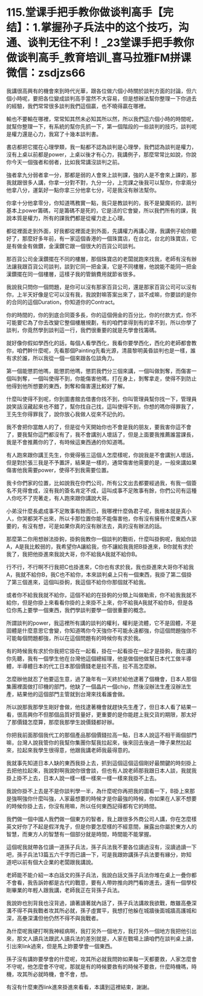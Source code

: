 # 115.堂课手把手教你做谈判高手【完结】：1.掌握孙子兵法中的这个技巧，沟通、谈判无往不利！_23堂课手把手教你做谈判高手_教育培训_喜马拉雅FM拼课微信：zsdjzs66

我講很高興有的機會來到時代光華，跟各位做六個小時關於談判方面的討論，但六個小時呢，要把各位變成談判高手當然不大容易，但是想辦法幫你整理一下你過去的經驗，我們常常很多談判我們這個贏，也不曉得贏在哪裡。

輸也不要輸在哪裡，常常知其然未必知其所以然，所以我們這六個小時的時間呢，就幫你整理一下，有系統的幫你先抓一下，第一個階段的一些談判的技巧，談判呢是權力還是心力，我寫了十幾本談判書。

書店都把它擺在心理學類，我一點都不認為談判是心理學，我們認為談判是權力，沒有上桌以前都是power，上桌以後才有心力，我講例子，那麼常常比如說，你說你今天一個強者和弱者，比如我常講沒談判之前。

強者拿九分弱者拿一分，那都是弱的人會來上談判課，強的人是不會來上課的，那我就跟很多人講，你拿一分對不對，九分一分，上完課之後我可以幫你，你拿兩分他拿八分，運氣好一點你拿三分他拿七分，可是我沒有辦法幫你。

你拿十分他拿零分，你知道嗎務實一點，我只是教談判的，我不是變魔術的，談判基本上power籌碼，可是籌碼不是死的，它是活的它會變，所以我們所有的課，我說本質是權力，所有的課我們都是從權力走上心理。

都從裡面走到外面，好我都從裡面走到外面，先講權力再講心理，我講例子給你聽好了，那麼好多年前，有一家這個香港的一個珠寶店，在台北，台北的珠寶店，它是有做金有做鑽，金漢鑽它跟一個很大的百貨公司談判。

那百貨公司金漢鑽擺在不同的樓層，那個珠寶店的老闆就跑來找我，老師有沒有辦法讓我跟百貨公司談判，談到它同一把金漢，它是不同樓層，他說能不能同一把金漢鑽擺在同一個樓層，這樣子我的管銷費用就節省很多。

我說我只問你一個問題，是你可以沒有那家百貨公司，還是那家百貨公司可以沒有你，上半天好像是它可以沒有我，我說對嘛答案出來了，談不成嘛，你要談的是你的合同的這個Duration，你知道你的Contract。

你的時間的，你的到底合同簽多長，你的這個佣金的百分比，你的付款方式，你不可能要它為了你去改變它整個樓層規劃，有的咱們拿得到有的拿不到，所以你學了談判，你竟然學到談判這一行，我們很重要的就是先學會找籌碼。

就好像你假如學西化的話，每個人看學西化，我看你要學西化，西化的老師都會教你，咱們幹什麼呢，先看那個Painting先看光源，清晨黎明黃昏談判也是一樣，誰有求於誰，所以我從一個一個來跟各位談角力。

第一個能懲罰他嗎，能懲罰他嗎，懲罰我們分三個來講，一個叫做剝奪，而傷害一個叫剝奪，一個叫使得不到，你能傷害他嗎，打在身上，剝奪拿走，使得不到防止他得到他所想要的東西，剝奪和傷害還比較好了解。

什麼叫使得不到呢，你到圖書館去借書你找不到，你叫管理員幫你找一下，管理員說笑話沒藏起來也不錯了，幫你找自己找，這叫使得不到，你想的嗎你得罪我了，王先生你得罪我了，說你放心我做人從來不記仇的。

我不會把你當敵人的了，但是從今天開始你也不會是我的朋友，要我害你這不會了，要我幫你這門都沒有了，我不會講別人壞話了，但是上面要我推薦誰當課長，我是不會推薦你的了，有時候這東西通的你知道嗎。

有人跑來跟你講王先生，你覺得張三這個人怎麼樣呢，你說我是不會講別人壞話，但是對於張三我是不予置評，結果是一樣的，通常傷害他需要的是，一般來講如果傷害他我需要power，使得不到我需要位置。

我卡你們家的位置，比如說我在你們公司，所有公文出去都要經過我，有我一個簽名不見得會成，沒有我的簽名肯定不成，這叫成事不足敗事有餘，你們公司有這種人你吃不了兜著走，有人跑來跟你講說大哥。

小弟沒什麼長處成事不足敗事有餘而已，我哪裡什麼偽君子呢，我根本就是真小人，你哭都哭不出來，所以卡那位置你能不能傷害他，你有沒有擁有什麼東西人家要的，有沒有想，可是如果你真的沒有辦法去，真的沒有辦法的話。

那麼第二你用想辦法掛鉤，掛鉤我教你一個談判的戰術，什麼叫掛鉤呢，我給你談A，A是我比較弱的，我希望你A讓給我，你不讓給我我把B掛進來，B你就有求於我了，我把他掛進來我說大哥，你不給我A我就不給你B。

行不行，不行啊不行我把C也掛進來，C你也有求於我，我也掛進來大哥你不給我A，我就不給你B，我C也不給你，本來談判桌上只有一個東西，我掛了第二個掛了第三個進來，這個叫掛鉤，我這個不給你你那個就不給我。

或者你不給我我就不給你，這個不給的在掛鉤的分類上叫做勒索，你不給我我就不給你，但是你掛上來看看你掛的上來掛不上來，你不給我A我就不給你B，但是各位你馬上要學一個東西，我們學談判要學一個很重要的概念。

所謂談判的power，我這裡所有講的談判的權利，權利是流體，它不是固體，不是固體是什麼意思它會變，你知道嗎你今天強你不可能永遠都強，你這個問題強你不可能每個問題都強，所以在這個問題有的時候你有求於我。

有的時候我有求於你我把它掛在一起看，掛在一起看掛在一起才是掛鉤，我在講的你先聽，我有一個學生他在台灣他這個總經理，他是做個他做幫日本代工做半導體，半導體日本的代工日本那個價錢老是拉不高，拉不高怎麼辦。

怎麼辦他就忍了他要這生意，過了幾年有一天終於給他逮著了個機會，日本人那個集團裡面做打印機的部門，他缺了一個晶片一個chip，然後沒辦法生產沒辦法生產，結果他的這個部門主管就到台灣來找看誰會做。

所以說那我那學生剛好會做，他找逮著機會就趕快先生產了，但日本人看了結果一看，很高興你不但那個品質好質量好，更重要的是你能趕上我交貨的期限，那太好了那價錢怎麼算，那麼我那學生說價錢都好辦。

你把我前面那個我代工的那個產品那個價錢拉高一點，日本人說這不相干兩個部門嘛，台灣人說我管你的我幫你集團你幫我拉起來，後來回去後過一陣子果然拉起來，拉起來我學生很得意，他跟我講老師我最得意的。

我就事先知道日本人缺的東西我掛上去，抓到這個這個這個剛好最關鍵的時刻掛上去把他拉起來，我說對啊我說你很會談，但也有人說老師那我跟日本人談，我就我掛上掛不上去，日本人說一樣一樣一樣來一樣一樣來我掛不上去。

我說你掛不上去是不是你談判學一半，為什麼呢你再把我的圖看一下，B掛上來那是強啊強你什麼叫強，人家最想要的時候才是你最強的時候，你如果在人家不想要的時候你掛上去，你沒有用嘛，所以任何東西記得都有它的時間。

我們做一個中國人我們做一個東方的智者，我上跟很多外商公司人講，你在怎麼樣英文好你了不起是假洋鬼子，但是你要怎麼樣的不經意間，展露出你屬於東方人的智慧，而東方人的智慧有一個部分就是時間，時間能不能掌握。

這個呢我就帶各位讀一道孫子兵法，孫子兵法我不要各位讀過沒有，沒讀過讀一下吧，孫子兵法13篇五六千字而已讀一下，可是我跟妳講孫子兵法要有緣分，妳知道吧以前有個大企業的老闆跟我講說。

老師能不能介紹一本白話文的孫子兵法，我說白話文孫子兵法你堆在桌上一疊你都不會看，我告訴妳都是古代的戰意，要有人帶妳推向跨門看妳進去，還有一個學校剛畢業的年輕人跟我講，老師我正在背孫子兵法。

我說妳也別背我也沒背過，讀著讀著就內話了，孫子兵法講故我欲戰，敵雖高壘深溝不得不與我戰者攻其所必就，孫子虛實平，我想打他躲在城牆後面城牆高護城和深，高壘深溝但他仍然不得不與我戰者。

為什麼呢我硬打啊我神經病啊，我打另外一個地方，我打另外一個地方我把他引出來，那文人讀兵法跟武人讀兵法的差別就是，人家在戰場上讀咱們在談判桌上讀，引出來link過來，但是馬上妳要學會一個東西。

孫子沒有講妳要學會的什麼呢，攻其所必就我問妳如果每一天都要救，人家怎麼會不守呢，他怎麼會不守呢，那就是有的時候要救有的時候不要救，什麼時機嗎，時機，攻其所必就時機，會不會，想。

有沒有什麼東西link進來掛進來看看，本講到這裡結束，謝謝。
